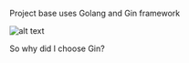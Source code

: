 Project base uses Golang and Gin framework

![alt text](https://url/to/img.png)


So why did I choose Gin?
